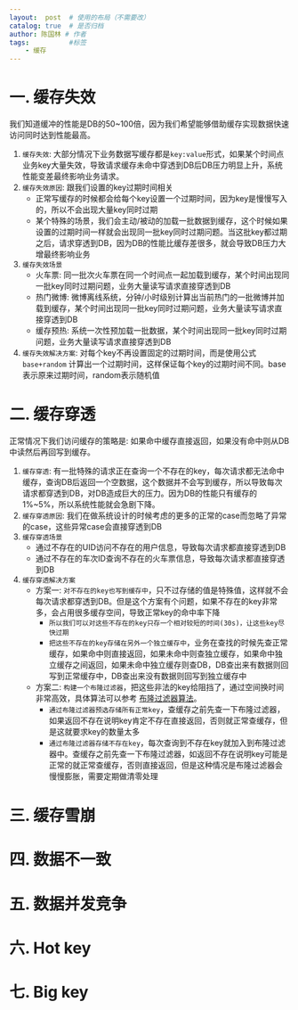 ```yaml
---
layout:  post  # 使用的布局（不需要改）
catalog: true  # 是否归档
author: 陈国林 # 作者
tags:          #标签
    - 缓存
---
```


# 一. 缓存失效
我们知道缓冲的性能是DB的50~100倍，因为我们希望能够借助缓存实现数据快速访问同时达到性能最高。

1. `缓存失效`: 大部分情况下业务数据写缓存都是`key:value`形式，如果某个时间点业务key大量失效，导致请求缓存未命中穿透到DB后DB压力明显上升，系统性能变差最终影响业务请求。
2. `缓存失效原因`: 跟我们设置的key过期时间相关
   + 正常写缓存的时候都会给每个key设置一个过期时间，因为key是慢慢写入的，所以不会出现大量key同时过期
   + 某个特殊的场景，我们会主动/被动的加载一批数据到缓存，这个时候如果设置的过期时间一样就会出现同一批key同时过期问题。当这批key都过期之后，请求穿透到DB，因为DB的性能比缓存差很多，就会导致DB压力大增最终影响业务
3. `缓存失效场景`
   + 火车票: 同一批次火车票在同一个时间点一起加载到缓存，某个时间出现同一批key同时过期问题，业务大量读写请求直接穿透到DB
   + 热门微博: 微博离线系统，分钟/小时级别计算出当前热门的一批微博并加载到缓存，某个时间出现同一批key同时过期问题，业务大量读写请求直接穿透到DB
   + 缓存预热: 系统一次性预加载一批数据，某个时间出现同一批key同时过期问题，业务大量读写请求直接穿透到DB
4. `缓存失效解决方案`: 对每个key不再设置固定的过期时间，而是使用公式 `base+random` 计算出一个过期时间，这样保证每个key的过期时间不同。base表示原来过期时间，random表示随机值  

# 二. 缓存穿透
正常情况下我们访问缓存的策略是: 如果命中缓存直接返回，如果没有命中则从DB中读然后再回写到缓存。

1. `缓存穿透`: 有一批特殊的请求正在查询一个不存在的key，每次请求都无法命中缓存，查询DB后返回一个空数据，这个数据并不会写到缓存，所以导致每次请求都穿透到DB，对DB造成巨大的压力。因为DB的性能只有缓存的1%~5%，所以系统性能就会急剧下降。
2. `缓存穿透原因`: 我们在做系统设计的时候考虑的更多的正常的case而忽略了异常的case，这些异常case会直接穿透到DB
3. `缓存穿透场景`
   + 通过不存在的UID访问不存在的用户信息，导致每次请求都直接穿透到DB
   + 通过不存在的车次ID查询不存在的火车票信息，导致每次请求都直接穿透到DB
4. `缓存穿透解决方案`
   + 方案一: `对不存在的key也写到缓存中`，只不过存储的值是特殊值，这样就不会每次请求都穿透到DB。但是这个方案有个问题，如果不存在的key非常多，会占用很多缓存空间，导致正常key的命中率下降
     + `所以我们可以对这些不存在的key只存一个相对较短的时间(30s)，让这些key尽快过期`
     + `把这些不存在的key存储在另外一个独立缓存中`，业务在查找的时候先查正常缓存，如果命中则直接返回，如果未命中则查独立缓存，如果命中独立缓存之间返回，如果未命中独立缓存则查DB，DB查出来有数据则回写到正常缓存中，DB查出来没有数据则回写到独立缓存中
   + 方案二: `构建一个布隆过滤器`，把这些非法的key给阻挡了，通过空间换时间非常高效，具体算法可以参考 [布隆过滤器算法](https://chenguolin.github.io/2018/09/20/%E7%AE%97%E6%B3%95-3-%E5%B8%83%E9%9A%86%E8%BF%87%E6%BB%A4%E5%99%A8%E7%AE%97%E6%B3%95/)。
     + `通过布隆过滤器预选存储所有正常key`，查缓存之前先查一下布隆过滤器，如果返回不存在说明key肯定不存在直接返回，否则就正常查缓存，但是这就要求key的数量太多
     + `通过布隆过滤器存储不存在key`，每次查询到不存在key就加入到布隆过滤器中。查缓存之前先查一下布隆过滤器，如返回不存在说明key可能是正常的就正常查缓存，否则直接返回，但是这种情况是布隆过滤器会慢慢膨胀，需要定期做清零处理

# 三. 缓存雪崩

# 四. 数据不一致

# 五. 数据并发竞争

# 六. Hot key

# 七. Big key
